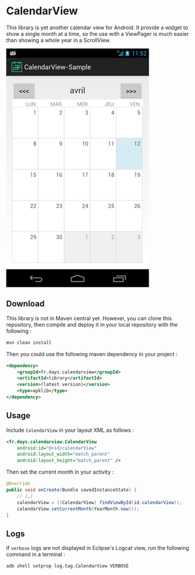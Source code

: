 # CalendarView

This library is yet another calendar view for Android. It provide a widget to show a single month at a time, so the use with a ViewPager is much easier than showing a whole year in a ScrollView.

![Screenshot](calendarView.png)

## Download

This library is not in Maven central yet. However, you can clone this repository, then compile and deploy it in your local repository with the following :
```bash
mvn clean install
```

Then you could use the following maven dependency in your project :

```xml
<dependency>
	<groupId>fr.days.calendarview</groupId>
	<artifactId>library</artifactId>
	<version>(latest version)</version>
	<type>apklib</type>
</dependency>
```

## Usage

Include `CalendarView` in your layout XML as follows :

```xml
<fr.days.calendarview.CalendarView
    android:id="@+id/calendarView"
   	android:layout_width="match_parent"
   	android:layout_height="match_parent" />
```

Then set the current month in your activity :

```java
@Override
public void onCreate(Bundle savedInstanceState) {
	// […]
	calendarView = ((CalendarView) findViewById(id.calendarView));
	calendarView.setCurrentMonth(YearMonth.now());
}
```

## Logs

If `verbose` logs are not displayed in Eclipse's Logcat view, run the following command in a terminal : 
```bash
adb shell setprop log.tag.CalendarView VERBOSE
```
